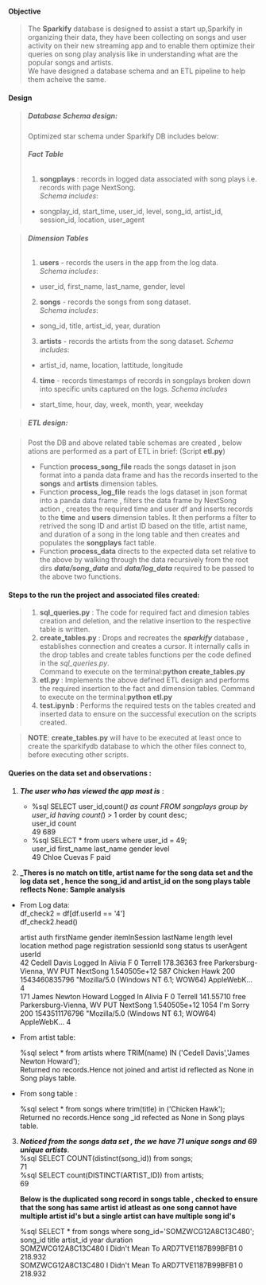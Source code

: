 #### **Objective**
>  
> The **Sparkify** database is designed to assist a start up,Sparkify in organizing their data, they have been collecting on songs and user activity on their new streaming app and to enable them optimize their queries on song play analysis like in understanding what are the popular songs and artists.  
> We have designed a database schema and an ETL pipeline to help them acheive the same.



#### **Design**
>
>##### **Database Schema design:**
>
>Optimized star schema under Sparkify DB includes below:
>###### **_Fact Table_**
>1. __songplays__ : records in logged data associated with song plays i.e. records with page NextSong.   
>_Schema includes_:
>  - songplay_id, start_time, user_id, level, song_id, artist_id, session_id, location, user_agent

>###### **_Dimension Tables_**
> 1. __users__ - records the users in the app from the log data.  
>_Schema includes_:
>  - user_id, first_name, last_name, gender, level
> 2. __songs__ - records the songs from song dataset.  
>_Schema includes_:
>  - song_id, title, artist_id, year, duration
> 3. __artists__ - records the artists from the song dataset.
>_Schema includes_:
>  - artist_id, name, location, lattitude, longitude
> 4. __time__ - records timestamps of records in songplays broken down into specific units captured on the logs.
>_Schema includes_
>  - start_time, hour, day, week, month, year, weekday

>##### **ETL design:**

>Post the DB and above related table schemas are created , below ations are performed as a part of ETL in brief: (Script **etl.py**)  
>- Function **process_song_file** reads the songs dataset in json format into a panda data frame and has the records inserted to the **songs** and **artists** dimension tables.
>- Function **process_log_file** reads the logs dataset in json format into a panda data frame , filters the data frame by NextSong action , creates the required time and user df and inserts records to the **time** and **users** dimension tables. It then performs a filter to retrived the song ID and artist ID based on the title, artist name, and duration of a song in the long table and then creates and populates the **songplays** fact table.
>- Function **process_data** directs to the expected data set relative to the above by walking through the data recursively from the root dirs **_data/song_data_** and **_data/log_data_** required to be passed to the above two functions.



#### **Steps to the run the project and associated files created:**

>1. **sql_queries.py** : The code for required fact and dimesion tables creation and deletion, and the relative insertion to the respective table is written.
>2. **create_tables.py** : Drops and recreates the **_sparkify_** database , establishes connection and creates a cursor. It internally calls in the drop tables and create tables functions per the code defined in the _sql_queries.py_.  
Command to execute on the terminal:**python create_tables.py**
>3. **etl.py** : Implements the above defined ETL design and performs the required insertion to the fact and dimension tables.
Command to execute on the terminal:**python etl.py**
>4. **test.ipynb** : Performs the required tests on the tables created and inserted data to ensure on the successful execution on the scripts created.


>**NOTE**: **create_tables.py** will have to be executed at least once to create the sparkifydb database to which the other files connect to, before executing other scripts.

#### **Queries on the data set and observations** :

1. **_The user who has viewed the app most is_** :  
   - %sql SELECT user_id,count(*) as count FROM songplays group by user_id  having count(*) > 1 order by count desc;  
    user_id	count  
    49       689 
   - %sql SELECT * from users where user_id = 49;  
    user_id	first_name	last_name	gender	level  
    49	Chloe	Cuevas	F	paid


2. **_Theres is no match on title, artist name for the song data set and the log data set , hence the song_id and artist_id on the song plays table reflects None: Sample analysis**

  - From Log data:  
    df_check2 = df[df.userId == '4']  
    df_check2.head()  
    
	artist	auth	firstName	gender	itemInSession	lastName	length	level	location	method	page	registration	sessionId	song	status	ts	userAgent	userId  
42	Cedell Davis	Logged In	Alivia	F	0	Terrell	178.36363	free	Parkersburg-Vienna, WV	PUT	NextSong	1.540505e+12	587	Chicken Hawk	200	1543460835796	"Mozilla/5.0 (Windows NT 6.1; WOW64) AppleWebK...	4  
171	James Newton Howard	Logged In	Alivia	F	0	Terrell	141.55710	free	Parkersburg-Vienna, WV	PUT	NextSong	1.540505e+12	1054	I'm Sorry	200	1543511176796	"Mozilla/5.0 (Windows NT 6.1; WOW64) AppleWebK...	4  

   - From artist table:  

     %sql select * from artists where TRIM(name) IN ('Cedell Davis','James Newton Howard');   
     Returned no records.Hence not joined and artist id reflected as None in Song plays table.
     
   - From song table :
   
     %sql select * from songs where trim(title) in ('Chicken Hawk');  
     Returned no records.Hence song _id refected as None in Song plays table.
 
3. **_Noticed from the songs data set , the we have 71 unique songs and 69 unique artists_**.  
   %sql SELECT COUNT(distinct(song_id)) from songs;  
   71  
   %sql SELECT count(DISTINCT(ARTIST_ID)) from artists;  
   69  

   **Below is the duplicated song record in songs table , checked to ensure that the song has same artist id atleast as one song cannot have multiple artist id's but a single artist can have multiple song id's**  

   %sql SELECT * from songs where song_id='SOMZWCG12A8C13C480';  
    song_id	title	artist_id	year	duration  
    SOMZWCG12A8C13C480	I Didn't Mean To	ARD7TVE1187B99BFB1	0	218.932  
    SOMZWCG12A8C13C480	I Didn't Mean To	ARD7TVE1187B99BFB1	0	218.932  






